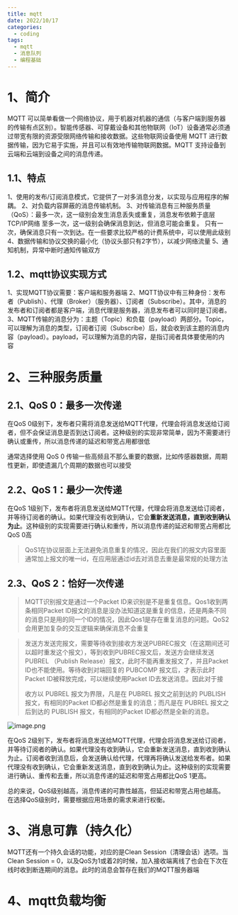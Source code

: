 ```yaml
---
title: mqtt
date: 2022/10/17
categories:
  - coding
tags:
  - mqtt
  - 消息队列
  - 编程基础
---
```

# 1、简介

MQTT 可以简单看做一个网络协议，用于机器对机器的通信（与客户端到服务器的传输有点区别）。智能传感器、可穿戴设备和其他物联网（IoT）设备通常必须通过带宽有限的资源受限网络传输和接收数据。这些物联网设备使用 MQTT 进行数据传输，因为它易于实施，并且可以有效地传输物联网数据。MQTT 支持设备到云端和云端到设备之间的消息传递。

## 1.1、特点

1、使用的发布/订阅消息模式，它提供了一对多消息分发，以实现与应用程序的解耦。
2、对负载内容屏蔽的消息传输机制。
3、对传输消息有三种服务质量（QoS）：最多一次，这一级别会发生消息丢失或重复，消息发布依赖于底层TCP/IP网络
   至多一次，这一级别会确保消息到达，但消息可能会重复。
   只有一次，确保消息只有一次到达。在一些要求比较严格的计费系统中，可以使用此级别
4、数据传输和协议交换的最小化（协议头部只有2字节），以减少网络流量
5、通知机制，异常中断时通知传输双方


## 1.2、mqtt协议实现方式

1、实现MQTT协议需要：客户端和服务器端
2、MQTT协议中有三种身份：发布者（Publish）、代理（Broker）（服务器）、订阅者（Subscribe）。其中，消息的发布者和订阅者都是客户端，消息代理是服务器，消息发布者可以同时是订阅者。
3、MQTT传输的消息分为：主题（Topic）和负载（payload）两部分。Topic，可以理解为消息的类型，订阅者订阅（Subscribe）后，就会收到该主题的消息内容（payload）。payload，可以理解为消息的内容，是指订阅者具体要使用的内容

# 2、三种服务质量

## 2.1、QoS 0：最多一次传递
在QoS 0级别下，发布者只需将消息发送给MQTT代理，代理会将消息发送给订阅者，但不会保证消息是否到达订阅者。这种级别的实现非常简单，因为不需要进行确认或重传，所以消息传递的延迟和带宽占用都很低

通常选择使用 QoS 0 传输一些高频且不那么重要的数据，比如传感器数据，周期性更新，即使遗漏几个周期的数据也可以接受

## 2.2、QoS 1：最少一次传递
在QoS 1级别下，发布者将消息发送给MQTT代理，代理会将消息发送给订阅者，并等待订阅者的确认。如果代理没有收到确认，它会**重新发送消息，直到收到确认为止**。这种级别的实现需要进行确认和重传，所以消息传递的延迟和带宽占用都比QoS 0高

> QoS1在协议层面上无法避免消息重复的情况，因此在我们的报文内容里面通常加上报文的唯一id，在应用层通过id去对消息去重是最常规的处理方法

## 2.3、QoS 2：恰好一次传递

> MQTT识别报文是通过一个Packet ID来识别是不是重复信息。Qos1收到两条相同Packet ID报文的消息是没办法知道这是重复的信息，还是两条不同的消息只是用的同一个ID的情况，因此Qos1是存在重复消息的问题。QoS2会用更加复杂的交互逻辑来确保消息不会重复

>发送方发送完报文，需要等待收到接收方发送PUBREC报文（在这期间还可以超时重发这个报文），等到收到PUBREC报文后，发送方会继续发送PUBREL （Publish Release）报文，此时不能再重发报文了，并且Packet ID也不能使用。等待收到对端回复的 PUBCOMP 报文后，才表示此时Packet ID被释放完成，可以继续使用Packet ID去发送消息。因此对于接
>
>收方以 PUBREL 报文为界限，凡是在 PUBREL 报文之前到达的 PUBLISH 报文，有相同的Packet ID都必然是重复的消息；而凡是在 PUBREL 报文之后到达的 PUBLISH 报文，有相同的Packet ID都必然是全新的消息。

![image.png](https://yancey-note-img.oss-cn-beijing.aliyuncs.com/202310171035585.png)

在QoS 2级别下，发布者将消息发送给MQTT代理，代理会将消息发送给订阅者，并等待订阅者的确认。如果代理没有收到确认，它会重新发送消息，直到收到确认为止。订阅者收到消息后，会发送确认给代理，代理再将确认发送给发布者。如果代理没有收到确认，它会重新发送消息，直到收到确认为止。这种级别的实现需要进行确认、重传和去重，所以消息传递的延迟和带宽占用都比QoS 1更高。

总的来说，QoS级别越高，消息传递的可靠性越高，但延迟和带宽占用也越高。在选择QoS级别时，需要根据应用场景的需求来进行权衡。

# 3、消息可靠（持久化）
MQTT还有一个持久会话的功能，对应的是Clean Session（清理会话）选项。当Clean Session = 0，以及QoS为1或着2的时候，加入接收端离线了也会在下次在线时收到断连期间的消息。此时的消息会暂存在我们的MQTT服务器端

# 4、mqtt负载均衡
